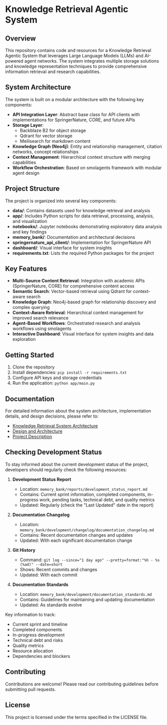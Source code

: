 # Knowledge Retrieval Agentic System

## Overview

This repository contains code and resources for a Knowledge Retrieval Agentic System that leverages Large Language Models (LLMs) and AI-powered agent networks. The system integrates multiple storage solutions and knowledge representation techniques to provide comprehensive information retrieval and research capabilities.

## System Architecture

The system is built on a modular architecture with the following key components:

- **API Integration Layer**: Abstract base class for API clients with implementations for SpringerNature, CORE, and future APIs
- **Storage Layer**: 
  - Backblaze B2 for object storage
  - Qdrant for vector storage
  - Meilisearch for markdown content
- **Knowledge Graph (Neo4j)**: Entity and relationship management, citation networks, concept relationships
- **Context Management**: Hierarchical context structure with merging capabilities
- **Workflow Orchestration**: Based on smolagents framework with modular agent design

## Project Structure

The project is organized into several key components:

- **data/**: Contains datasets used for knowledge retrieval and analysis
- **app/**: Includes Python scripts for data retrieval, processing, analysis, and visualization
- **notebooks/**: Jupyter notebooks demonstrating exploratory data analysis and key findings
- **memory_bank/**: Documentation and architectural decisions
- **springernature_api_client/**: Implementation for SpringerNature API
- **dashboard/**: Visual interface for system insights
- **requirements.txt**: Lists the required Python packages for the project

## Key Features

- **Multi-Source Content Retrieval**: Integration with academic APIs (SpringerNature, CORE) for comprehensive content access
- **Semantic Search**: Vector-based retrieval using Qdrant for context-aware search
- **Knowledge Graph**: Neo4j-based graph for relationship discovery and complex querying
- **Context-Aware Retrieval**: Hierarchical context management for improved search relevance
- **Agent-Based Workflows**: Orchestrated research and analysis workflows using smolagents
- **Interactive Dashboard**: Visual interface for system insights and data exploration

## Getting Started

1. Clone the repository
2. Install dependencies: `pip install -r requirements.txt`
3. Configure API keys and storage credentials
4. Run the application: `python app/main.py`

## Documentation

For detailed information about the system architecture, implementation details, and design decisions, please refer to:

- [Knowledge Retrieval System Architecture](memory_bank/2024-04-20_knowledge_retrieval_system_architecture.md)
- [Design and Architecture](memory_bank/design_and_architecture.txt)
- [Project Description](memory_bank/project_description.txt)

## Checking Development Status

To stay informed about the current development status of the project, developers should regularly check the following resources:

1. **Development Status Report**
   - Location: `memory_bank/reports/development_status_report.md`
   - Contains: Current sprint information, completed components, in-progress work, pending tasks, technical debt, and quality metrics
   - Updated: Regularly (check the "Last Updated" date in the report)

2. **Documentation Changelog**
   - Location: `memory_bank/development/changelog/documentation_changelog.md`
   - Contains: Recent documentation changes and updates
   - Updated: With each significant documentation change

3. **Git History**
   - Command: `git log --since="1 day ago" --pretty=format:"%h - %s (%ad)" --date=short`
   - Shows: Recent commits and changes
   - Updated: With each commit

4. **Documentation Standards**
   - Location: `memory_bank/development/documentation_standards.md`
   - Contains: Guidelines for maintaining and updating documentation
   - Updated: As standards evolve

Key information to track:
- Current sprint and timeline
- Completed components
- In-progress development
- Technical debt and risks
- Quality metrics
- Resource allocation
- Dependencies and blockers

## Contributing

Contributions are welcome! Please read our contributing guidelines before submitting pull requests.

## License

This project is licensed under the terms specified in the LICENSE file.
